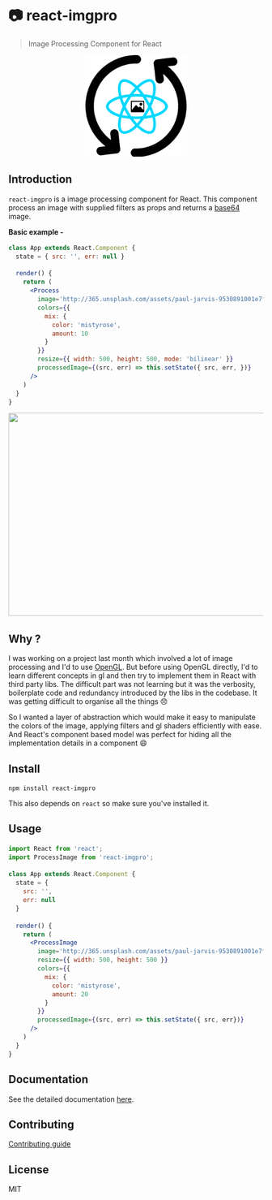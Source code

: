 # 📷 react-imgpro
> Image Processing Component for React

<p align="center">
  <img src="./react-impro.png" height="200" width="200">
</p>

## Introduction

`react-imgpro` is a image processing component for React. This component process an image with supplied filters as props and returns a [base64](https://en.wikipedia.org/wiki/Base64) image. 

**Basic example -**

```jsx
class App extends React.Component {
  state = { src: '', err: null }
  
  render() {
    return (
      <Process
        image='http://365.unsplash.com/assets/paul-jarvis-9530891001e7f4ccfcef9f3d7a2afecd.jpg'
        colors={{
          mix: {
            color: 'mistyrose',
            amount: 10
          }
        }}
        resize={{ width: 500, height: 500, mode: 'bilinear' }}
        processedImage={(src, err) => this.setState({ src, err, })}
      />     
    )
  }
}
```

<p align="center">
<img src="./introduction.jpg" height="400" width="800">
</p>

## Why ?

I was working on a project last month which involved a lot of image processing and I'd to use [OpenGL](https://www.opengl.org/). But before using OpenGL directly, I'd to learn different concepts in gl and then try to implement them in React with third party libs. The difficult part was not learning but it was the verbosity, boilerplate code and redundancy introduced by the libs in the codebase. It was getting difficult to organise all the things 😞

So I wanted a layer of abstraction which would make it easy to manipulate the colors of the image, applying filters and gl shaders efficiently with ease. And React's component based model was perfect for hiding all the implementation details in a component 😄 

## Install

```
npm install react-imgpro
```

This also depends on `react` so make sure you've installed it.

## Usage

```jsx
import React from 'react';
import ProcessImage from 'react-imgpro';

class App extends React.Component {
  state = {
    src: '',
    err: null
  }
  
  render() {
    return (
      <ProcessImage
        image='http://365.unsplash.com/assets/paul-jarvis-9530891001e7f4ccfcef9f3d7a2afecd.jpg'
        resize={{ width: 500, height: 500 }}
        colors={{
          mix: {
            color: 'mistyrose',
            amount: 20
          }
        }}
        processedImage={(src, err) => this.setState({ src, err})}
      />
    )
  }
}

```

## Documentation

See the detailed documentation [here]().

## Contributing

[Contributing guide]()

## License

MIT
